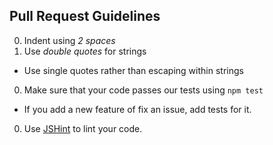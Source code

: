 ## Pull Request Guidelines

0. Indent using *2 spaces*
0. Use *double quotes* for strings
  * Use single quotes rather than escaping within strings
0. Make sure that your code passes our tests using ```npm test```
  * If you add a new feature of fix an issue, add tests for it.
0. Use [JSHint](https://github.com/jshint/jshint) to lint your code.